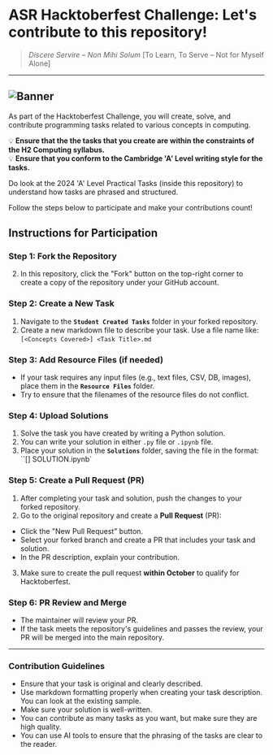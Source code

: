 # ASR Hacktoberfest Challenge: Let's contribute to this repository!
>*Discere Servire – Non Mihi Solum* [To Learn, To Serve – Not for Myself Alone]

---
![Banner](https://hacktoberfest.com/_next/static/media/opengraph.9dc60c9d.png)
---

As part of the Hacktoberfest Challenge, you will create, solve, and contribute programming tasks related to various concepts in computing. 

💡 **Ensure that the the tasks that you create are within the constraints of the H2 Computing syllabus.**\
💡 **Ensure that you conform to the Cambridge 'A' Level writing style for the tasks.**

Do look at the 2024 'A' Level Practical Tasks (inside this repository) to understand how tasks are phrased and structured.



Follow the steps below to participate and make your contributions count!

## Instructions for Participation

### Step 1: Fork the Repository
2. In this repository, click the "Fork" button on the top-right corner to create a copy of the repository under your GitHub account.

### Step 2: Create a New Task
1. Navigate to the **`Student Created Tasks`** folder in your forked repository.
2. Create a new markdown file to describe your task. Use a file name like:
   `[<Concepts Covered>] <Task Title>.md`

### Step 3: Add Resource Files (if needed)
- If your task requires any input files (e.g., text files, CSV, DB, images), place them in the **`Resource Files`** folder.
- Try to ensure that the filenames of the resource files do not conflict.

### Step 4: Upload Solutions
1. Solve the task you have created by writing a Python solution.
2. You can write your solution in either `.py` file or `.ipynb` file.
3. Place your solution in the **`Solutions`** folder, saving the file in the format:
   ``[<Concepts Covered>] <Task Title> SOLUTION.ipynb`

### Step 5: Create a Pull Request (PR)
1. After completing your task and solution, push the changes to your forked repository.
2. Go to the original repository and create a **Pull Request** (PR):
- Click the "New Pull Request" button.
- Select your forked branch and create a PR that includes your task and solution.
- In the PR description, explain your contribution.

3. Make sure to create the pull request **within October** to qualify for Hacktoberfest.

### Step 6: PR Review and Merge
- The maintainer will review your PR.
- If the task meets the repository's guidelines and passes the review, your PR will be merged into the main repository.

---

### Contribution Guidelines
- Ensure that your task is original and clearly described.
- Use markdown formatting properly when creating your task description. You can look at the existing sample.
- Make sure your solution is well-written.
- You can contribute as many tasks as you want, but make sure they are high quality.
- You can use AI tools to ensure that the phrasing of the tasks are clear to the reader.
